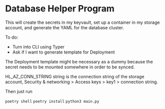 # Database Helper Program

This will create the secrets in my keyvault, set up a container in my storage account, and generate the YAML for the database cluster.

To do:

- Turn into CLI using Typer
- Ask if I want to generate template for Deployment

The Deployment template might be necessary as a dummy because the secret needs to be mounted somewhere in order to be synced.

HL_AZ_CONN_STRING string is the connection string of the storage account, Security & networking > Access keys > key1 > connection string.

Then just run

`poetry shell`
`poetry install`
`python3 main.py`
